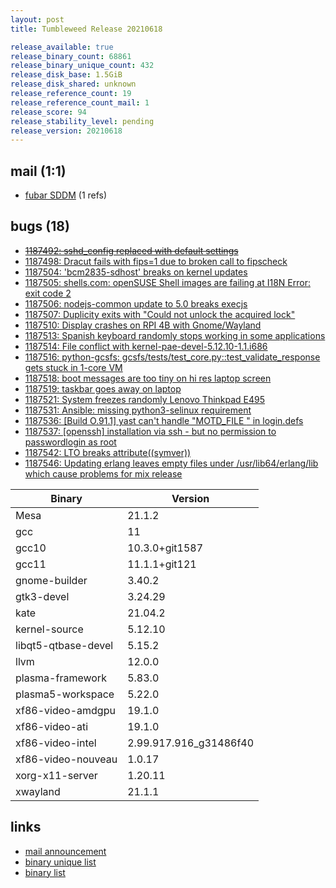 ```yaml
---
layout: post
title: Tumbleweed Release 20210618

release_available: true
release_binary_count: 68861
release_binary_unique_count: 432
release_disk_base: 1.5GiB
release_disk_shared: unknown
release_reference_count: 19
release_reference_count_mail: 1
release_score: 94
release_stability_level: pending
release_version: 20210618
---
```


## mail (1:1)

- [fubar SDDM](https://lists.opensuse.org/archives/list/factory@lists.opensuse.org/thread/BUWSDW6LNHJ6Z2IPHVVN22QCGIKKUOHT) (1 refs)

## bugs (18)

<!--more-->

- ~~[1187492: sshd_config replaced with default settings](https://bugzilla.opensuse.org/show_bug.cgi?id=1187492)~~
- [1187498: Dracut fails with fips=1 due to broken call to fipscheck](https://bugzilla.opensuse.org/show_bug.cgi?id=1187498)
- [1187504: 'bcm2835-sdhost' breaks on kernel updates](https://bugzilla.opensuse.org/show_bug.cgi?id=1187504)
- [1187505: shells.com: openSUSE Shell images are failing at I18N Error: exit code 2](https://bugzilla.opensuse.org/show_bug.cgi?id=1187505)
- [1187506: nodejs-common update to 5.0 breaks execjs](https://bugzilla.opensuse.org/show_bug.cgi?id=1187506)
- [1187507: Duplicity exits with "Could not unlock the acquired lock"](https://bugzilla.opensuse.org/show_bug.cgi?id=1187507)
- [1187510: Display crashes on RPI 4B with Gnome/Wayland](https://bugzilla.opensuse.org/show_bug.cgi?id=1187510)
- [1187513: Spanish keyboard randomly stops working in some applications](https://bugzilla.opensuse.org/show_bug.cgi?id=1187513)
- [1187514: File conflict with kernel-pae-devel-5.12.10-1.1.i686](https://bugzilla.opensuse.org/show_bug.cgi?id=1187514)
- [1187516: python-gcsfs: gcsfs/tests/test_core.py::test_validate_response gets stuck in 1-core VM](https://bugzilla.opensuse.org/show_bug.cgi?id=1187516)
- [1187518: boot messages are too tiny on hi res laptop screen](https://bugzilla.opensuse.org/show_bug.cgi?id=1187518)
- [1187519: taskbar goes away on laptop](https://bugzilla.opensuse.org/show_bug.cgi?id=1187519)
- [1187521: System freezes randomly Lenovo Thinkpad E495](https://bugzilla.opensuse.org/show_bug.cgi?id=1187521)
- [1187531: Ansible: missing python3-selinux requirement](https://bugzilla.opensuse.org/show_bug.cgi?id=1187531)
- [1187536: \[Build O.91.1\] yast can't handle "MOTD_FILE <blank>" in login.defs](https://bugzilla.opensuse.org/show_bug.cgi?id=1187536)
- [1187537: \[openssh\] installation via ssh - but no permission to passwordlogin as root](https://bugzilla.opensuse.org/show_bug.cgi?id=1187537)
- [1187542: LTO breaks attribute((symver))](https://bugzilla.opensuse.org/show_bug.cgi?id=1187542)
- [1187546: Updating erlang leaves empty files under /usr/lib64/erlang/lib which cause problems for mix release](https://bugzilla.opensuse.org/show_bug.cgi?id=1187546)

Binary | Version
--- | ---
Mesa | 21.1.2
gcc | 11
gcc10 | 10.3.0+git1587
gcc11 | 11.1.1+git121
gnome-builder | 3.40.2
gtk3-devel | 3.24.29
kate | 21.04.2
kernel-source | 5.12.10
libqt5-qtbase-devel | 5.15.2
llvm | 12.0.0
plasma-framework | 5.83.0
plasma5-workspace | 5.22.0
xf86-video-amdgpu | 19.1.0
xf86-video-ati | 19.1.0
xf86-video-intel | 2.99.917.916_g31486f40
xf86-video-nouveau | 1.0.17
xorg-x11-server | 1.20.11
xwayland | 21.1.1

## links

- [mail announcement](https://lists.opensuse.org/archives/list/factory@lists.opensuse.org/thread/5XWAWTMW6KEWXPWPFE5TR6VLQTCAF4CX)
- [binary unique list](http://download.opensuse.org/history/20210618/rpm.unique.list)
- [binary list](http://download.opensuse.org/history/20210618/rpm.list)
